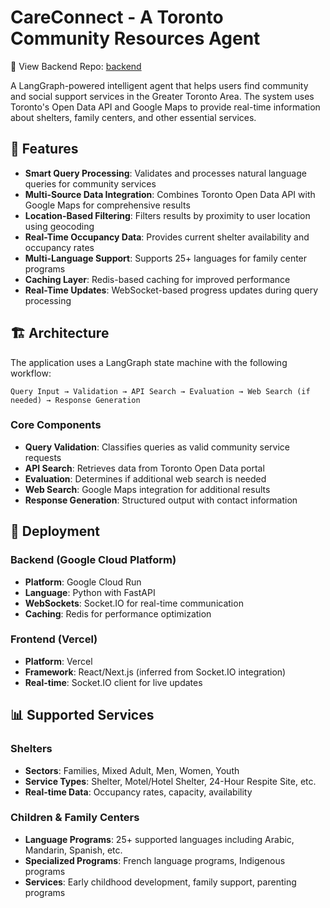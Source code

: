 # CareConnect - A Toronto Community Resources Agent

🔧 View Backend Repo: [backend](https://github.com/gloriaduan/carebridge-langgraph-backend)

A LangGraph-powered intelligent agent that helps users find community and social support services in the Greater Toronto Area. The system uses Toronto's Open Data API and Google Maps to provide real-time information about shelters, family centers, and other essential services.

## 🌟 Features

- **Smart Query Processing**: Validates and processes natural language queries for community services
- **Multi-Source Data Integration**: Combines Toronto Open Data API with Google Maps for comprehensive results
- **Location-Based Filtering**: Filters results by proximity to user location using geocoding
- **Real-Time Occupancy Data**: Provides current shelter availability and occupancy rates
- **Multi-Language Support**: Supports 25+ languages for family center programs
- **Caching Layer**: Redis-based caching for improved performance
- **Real-Time Updates**: WebSocket-based progress updates during query processing

## 🏗️ Architecture

The application uses a LangGraph state machine with the following workflow:

```
Query Input → Validation → API Search → Evaluation → Web Search (if needed) → Response Generation
```

### Core Components

- **Query Validation**: Classifies queries as valid community service requests
- **API Search**: Retrieves data from Toronto Open Data portal
- **Evaluation**: Determines if additional web search is needed
- **Web Search**: Google Maps integration for additional results
- **Response Generation**: Structured output with contact information

## 🚀 Deployment

### Backend (Google Cloud Platform)
- **Platform**: Google Cloud Run
- **Language**: Python with FastAPI
- **WebSockets**: Socket.IO for real-time communication
- **Caching**: Redis for performance optimization

### Frontend (Vercel)
- **Platform**: Vercel
- **Framework**: React/Next.js (inferred from Socket.IO integration)
- **Real-time**: Socket.IO client for live updates

## 📊 Supported Services

### Shelters
- **Sectors**: Families, Mixed Adult, Men, Women, Youth
- **Service Types**: Shelter, Motel/Hotel Shelter, 24-Hour Respite Site, etc.
- **Real-time Data**: Occupancy rates, capacity, availability

### Children & Family Centers
- **Language Programs**: 25+ supported languages including Arabic, Mandarin, Spanish, etc.
- **Specialized Programs**: French language programs, Indigenous programs
- **Services**: Early childhood development, family support, parenting programs
